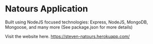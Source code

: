 # Natours Application

Built using NodeJS focused technologies: Express, NodeJS, MongoDB, Mongoose, and many more (See package.json for more details)

Visit the website here. https://steven-natours.herokuapp.com/